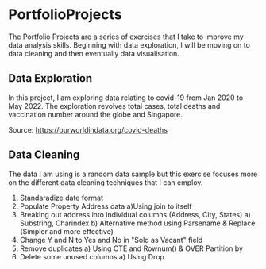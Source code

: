 # PortfolioProjects

The Portfolio Projects are a series of exercises that I take to improve my data analysis skills. Beginning with data exploration, I will be moving on to data cleaning and then eventually data visualisation. 

## Data Exploration

In this project, I am exploring data relating to covid-19 from Jan 2020 to May 2022.
The exploration revolves total cases, total deaths and vaccination number around the globe and Singapore.

Source: https://ourworldindata.org/covid-deaths

## Data Cleaning

The data I am using is a random data sample but this exercise focuses more on the different data cleaning techniques that I can employ.

1. Standaradize date format
2. Populate Property Address data
    a)Using join to itself
3. Breaking out address  into individual columns (Address, City, States)
		a) Substring, Charindex
		b) Alternative method using Parsename & Replace (Simpler and more effective)
4. Change Y and N to Yes and No in "Sold as Vacant" field
5. Remove duplicates
		a) Using CTE and Rownum() & OVER Partition by
6. Delete some unused columns
		a) Using Drop
